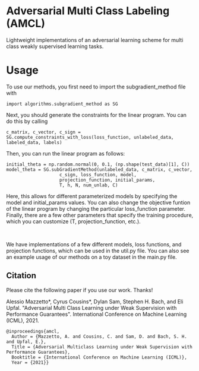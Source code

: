 # Adversarial Multi Class Labeling (AMCL)

Lightweight implementations of an adversarial learning scheme for multi class weakly supervised learning tasks.

# Usage

To use our methods, you first need to import the subgradient_method file with 

```
import algorithms.subgradient_method as SG
```


Next, you should generate the constraints for the linear program. You can do this by calling

```
c_matrix, c_vector, c_sign = SG.compute_constraints_with_loss(loss_function, unlabeled_data, labeled_data, labels)
```

Then, you can run the linear program as follows:

```
initial_theta = np.random.normal(0, 0.1, (np.shape(test_data)[1], C))
model_theta = SG.subGradientMethod(unlabeled_data, c_matrix, c_vector,
					c_sign, loss_function, model,
					projection_function, initial_params,
					T, h, N, num_unlab, C)
```

Here, this allows for different parameterized models by specifying the model and initial_params values. You can also change the objective funtion of the linear program
by changing the particular loss_function parameter. Finally, there are a few other parameters that specify the training procedure, which you can customize (T, projection_function, etc.). 

<br>

We have implementations of a few different models, loss functions, and projection functions, which can be used in the util.py file. You can also see an example usage of our methods on a toy dataset in the main.py file. 

## Citation

Please cite the following paper if you use our work. Thanks!

Alessio Mazzetto*, Cyrus Cousins*, Dylan Sam, Stephen H. Bach, and Eli Upfal. "Adversarial Multi Class Learning under Weak Supervision with Performance Guarantees". International Conference on Machine Learning (ICML), 2021.

```
@inproceedings{amcl,
  Author = {Mazzetto, A. and Cousins, C. and Sam, D. and Bach, S. H. and Upfal, E.},
  Title = {Adversarial Multiclass Learning under Weak Supervision with Performance Guarantees},
  Booktitle = {International Conference on Machine Learning (ICML)},
  Year = {2021}}
```